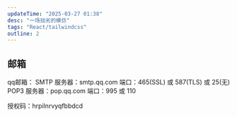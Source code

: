 ```yaml
---
updateTime: "2025-03-27 01:38"
desc: "一场拙劣的模仿"
tags: "React/tailwindcss"
outline: 2
---
```


## 邮箱

qq邮箱：
SMTP 服务器：smtp.qq.com
端口：465(SSL) 或 587(TLS) 或 25(无)
POP3 服务器：pop.qq.com
端口：995 或 110

授权码：hrpilnrvyqfbbdcd
